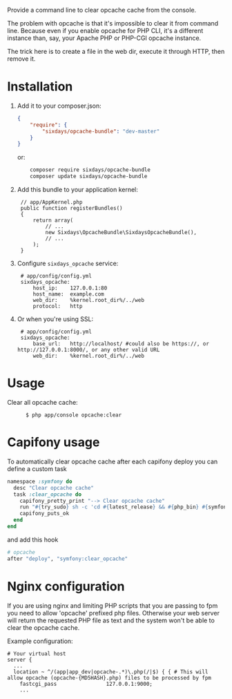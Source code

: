 Provide a command line to clear opcache cache from the console.

The problem with opcache is that it's impossible to clear it from command line.
Because even if you enable opcache for PHP CLI, it's a different instance than,
say, your Apache PHP or PHP-CGI opcache instance.

The trick here is to create a file in the web dir, execute it through HTTP,
then remove it.

Installation
============

  1. Add it to your composer.json:

      ```json
      {
          "require": {
              "sixdays/opcache-bundle": "dev-master"
          }
      }
      ```

     or:

      ```sh
          composer require sixdays/opcache-bundle
          composer update sixdays/opcache-bundle
      ```

  2. Add this bundle to your application kernel:

          // app/AppKernel.php
          public function registerBundles()
          {
              return array(
                  // ...
                  new Sixdays\OpcacheBundle\SixdaysOpcacheBundle(),
                  // ...
              );
          }

  3. Configure `sixdays_opcache` service:

          # app/config/config.yml
          sixdays_opcache:
              host_ip:    127.0.0.1:80
              host_name:  example.com
              web_dir:    %kernel.root_dir%/../web
              protocol:   http

  3. Or when you're using SSL:

          # app/config/config.yml
          sixdays_opcache:
              base_url:   http://localhost/ #could also be https://, or http://127.0.0.1:8000/, or any other valid URL
              web_dir:    %kernel.root_dir%/../web

Usage
=====

Clear all opcache cache:

          $ php app/console opcache:clear


Capifony usage
==============

To automatically clear opcache cache after each capifony deploy you can define a custom task

```ruby
namespace :symfony do
  desc "Clear opcache cache"
  task :clear_opcache do
    capifony_pretty_print "--> Clear opcache cache"
    run "#{try_sudo} sh -c 'cd #{latest_release} && #{php_bin} #{symfony_console} opcache:clear --env=#{symfony_env_prod}'"
    capifony_puts_ok
  end
end
```

and add this hook

```ruby
# opcache
after "deploy", "symfony:clear_opcache"
```

Nginx configuration
===================

If you are using nginx and limiting PHP scripts that you are passing to fpm you need to allow 'opcache' prefixed php files. Otherwise your web server will return the requested PHP file as text and the system won't be able to clear the opcache cache.

Example configuration:
```
# Your virtual host
server {
  ...
  location ~ ^/(app|app_dev|opcache-.*)\.php(/|$) { { # This will allow opcache (opcache-{MD5HASH}.php) files to be processed by fpm
    fastcgi_pass                127.0.0.1:9000;
    ...
```
